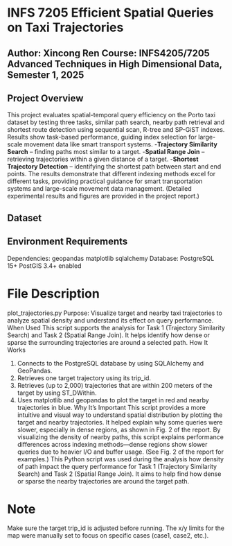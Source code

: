 # INFS 7205 Efficient Spatial Queries on Taxi Trajectories

**Author:** Xincong Ren
**Course:** INFS4205/7205 Advanced Techniques in High Dimensional Data, Semester 1, 2025
---

## Project Overview
This project evaluates spatial-temporal query efficiency on the Porto taxi dataset by testing three tasks, similar path search, nearby path retrieval and shortest route detection using sequential scan, R-tree and SP-GiST indexes. Results show task-based performance, guiding index selection for large-scale movement data like smart transport systems.
  -**Trajectory Similarity Search** – finding paths most similar to a target.
  -**Spatial Range Join** – retrieving trajectories within a given distance of a target.
  -**Shortest Trajectory Detection** – identifying the shortest path between start and end points.
The results demonstrate that different indexing methods excel for different tasks, providing practical guidance for smart transportation systems and large-scale movement data management.
(Detailed experimental results and figures are provided in the project report.)

## Dataset

## Environment Requirements
Dependencies:
  geopandas
  matplotlib
  sqlalchemy
Database:
  PostgreSQL 15+
  PostGIS 3.4+ enabled

# File Description
plot_trajectories.py
Purpose: Visualize target and nearby taxi trajectories to analyze spatial density and understand its effect on query performance.
When Used
This script supports the analysis for Task 1 (Trajectory Similarity Search) and Task 2 (Spatial Range Join). It helps identify how dense or sparse the surrounding trajectories are around a selected path.
How It Works
1. Connects to the PostgreSQL database by using SQLAlchemy and GeoPandas.
2.  Retrieves one target trajectory using its trip_id.
3.  Retrieves (up to 2,000) trajectories that are within 200 meters of the target by using ST_DWithin.
4.  Uses matplotlib and geopandas to plot the target in red and nearby trajectories in blue.
Why It’s Important
This script provides a more intuitive and visual way to understand spatial distribution by plotting the target and nearby trajectories. It helped explain why some queries were slower, especially in dense regions, as shown in Fig. 2 of the report.
By visualizing the density of nearby paths, this script explains performance differences across indexing methods—dense regions show slower queries due to heavier I/O and buffer usage. (See Fig. 2 of the report for examples.)
This Python script was used during the analysis how density of path impact the query performance for Task 1  (Trajectory Similarity Search) and Task 2 (Spatial Range Join). It aims to help find how dense or sparse the nearby trajectories are around the target path.

# Note
Make sure the target trip_id is adjusted before running. The x/y limits for the map were manually set to focus on specific cases (case1, case2, etc.).
